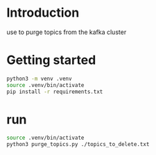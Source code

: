 # Introduction
use to purge topics from the kafka cluster


# Getting started
<!-- linux -->
```bash
python3 -m venv .venv
source .venv/bin/activate
pip install -r requirements.txt
```
# run
<!-- linux -->
```bash
source .venv/bin/activate
python3 purge_topics.py ./topics_to_delete.txt

```

